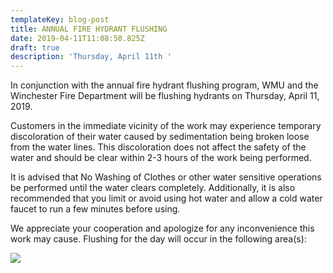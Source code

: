 ```yaml
---
templateKey: blog-post
title: ANNUAL FIRE HYDRANT FLUSHING
date: 2019-04-11T11:08:50.825Z
draft: true
description: 'Thursday, April 11th '
---
```

In conjunction with the annual fire hydrant flushing program, WMU and the Winchester Fire Department will be flushing hydrants on Thursday, April 11, 2019. 

Customers in the immediate vicinity of the work may experience temporary discoloration of their water caused by sedimentation being broken loose from the water lines.  This discoloration does not affect the safety of the water and should be clear within 2-3 hours of the work being performed.  

It is advised that No Washing of Clothes or other water sensitive operations be performed until the water clears completely.  Additionally, it is also recommended that you limit or avoid using hot water and allow a cold water faucet to run a few minutes before using.  

We appreciate your cooperation and apologize for any inconvenience this work may cause.  Flushing for the day will occur in the following area(s):

![](/img/city-day-4.jpg)
